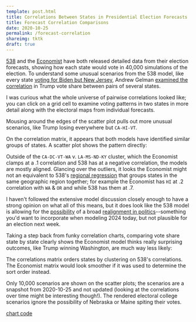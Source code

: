 ```yaml
---
template: post.html
title: Correlations Between States in Presidential Election Forecasts
title: Forecast Correlation Comparisons
date: 2020-10-25
permalink: /forecast-correlation
shareimg: tktk
draft: true
---
```


<link rel='stylesheet' type='text/css' href='style.css'>


[538](https://projects.fivethirtyeight.com/2020-election-forecast/) and the [Economist](https://projects.economist.com/us-2020-forecast/president) have both released detailed data from their election forecasts, showing how each state would vote in 40,000 simulations of the election. To understand some unusual scenarios from the 538 model, like every state [voting for Biden but New Jersey](https://twitter.com/gelliottmorris/status/1300480869082292225), Andrew Gelman [examined the correlation](https://statmodeling.stat.columbia.edu/2020/10/24/reverse-engineering-the-problematic-tail-behavior-of-the-fivethirtyeight-presidential-election-forecast/) in Trump vote share between pairs of several states. 

I was curious what the whole universe of pairwise correlations looked like; you can click on a grid cell to examine voting patterns in two states in more detail along with the electoral maps from individual forecasts. 

<div class='graph'></div>

Mousing around the edges of the scatter plot pulls out more unusual scenarios, like Trump losing everywhere but `CA-HI-VT`. 

On the correlation matrix, it appears that both models have identified similar groups of states. A scatter plot shows the pattern directly: 

<div class='cor-scatter'></div>

Outside of the `CA-DC-VT-WA` v. `LA-MS-ND-KY` cluster, which the Economist clamps at a .1 correlation and 538 has at a negative correlation, the models are mostly aligned. Glancing over the outliers, it looks the Economist might not an equivalent to 538's <a href='https://fivethirtyeight.com/features/how-fivethirtyeights-2020-presidential-forecast-works-and-whats-different-because-of-covid-19/'>regional regression</a> that groups states in the same geographic region together; for example the Economist has `HI` at .2 correlation with `WA` & `OR` and while 538 has them at .7.


I haven't followed the extensive model discussion closely enough to have a strong opinion on what all of this means, but it does look like the 538 model is allowing for the [possibility](https://twitter.com/Nate_Cohn/status/1320043524771991560) of a broad [realignment in politics](https://twitter.com/NateSilver538/status/1300825856072454145)--something you'd want to incorporate when modeling 2024 today, but not plausible for an election next week. 

Taking a step back from funky correlation charts, comparing vote share state by state clearly shows the Economist model thinks really surprising outcomes, like Trump winning Washington, are much way less likely:

<div class='state-sm'></div>

<div id='notes'>
<p>The correlations matrix orders states by clustering on 538's correlations. The Economist matrix would look smoother if it was used to determine the sort order instead. 

<p>Only 10,000 scenarios are shown on the scatter plots; the scenarios are a snapshot from 2020-10-25 and not updated (looking at the correlations over time might be interesting though!). The rendered electoral college scenarios ignore the possibility of Nebraska or Maine spiting their votes. 

<p><a href='https://github.com/1wheel/roadtolarissa/tree/master/source/forecast-correlation'>chart code</a>

</div> 

<script src='hcluster.js'></script>
<script src='../worlds-group-2017/d3_.js'></script>
<script src='../shared/chromatic.js'></script>
<script src='../shared/simple-stats.js'></script>
<script src='../javascripts/libs/topojson.js'></script>

<script src='script.js'></script>


